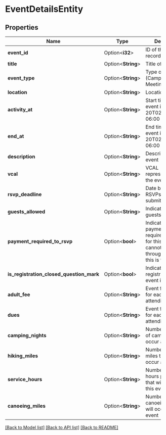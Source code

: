 # EventDetailsEntity

## Properties

Name | Type | Description | Notes
------------ | ------------- | ------------- | -------------
**event_id** | Option<**i32**> | ID of the event record | [optional]
**title** | Option<**String**> | Title of the event | [optional]
**event_type** | Option<**String**> | Type of the event (Campout, Hike, Meeting, etc) | [optional]
**location** | Option<**String**> | Location | [optional]
**activity_at** | Option<**String**> | Start time of the event in 2014-11-20T02:00:00.000-06:00 format | [optional]
**end_at** | Option<**String**> | End time of the event in 2014-11-20T02:00:00.000-06:00 format | [optional]
**description** | Option<**String**> | Description of the event | [optional]
**vcal** | Option<**String**> | VCAL representation of the event | [optional]
**rsvp_deadline** | Option<**String**> | Date by which RSVPs must be submitted | [optional]
**guests_allowed** | Option<**String**> | Indicates whether guests are allowed | [optional]
**payment_required_to_rsvp** | Option<**bool**> | Indicates if payment is required to RSVP for this event. You cannot RSVP through the API if this is true. | [optional]
**is_registration_closed_question_mark** | Option<**bool**> | Indicates if registration for this event is closed. | [optional]
**adult_fee** | Option<**String**> | Event fees required for each adult attending | [optional]
**dues** | Option<**String**> | Event fees required for each youth attending | [optional]
**camping_nights** | Option<**String**> | Number of nights of camping that will occur at this event | [optional]
**hiking_miles** | Option<**String**> | Number of hiking miles that will occur at this event | [optional]
**service_hours** | Option<**String**> | Number of service hours per attendee that will occur at this event | [optional]
**canoeing_miles** | Option<**String**> | Number of canoeing miles that will occur at this event | [optional]

[[Back to Model list]](../README.md#documentation-for-models) [[Back to API list]](../README.md#documentation-for-api-endpoints) [[Back to README]](../README.md)


